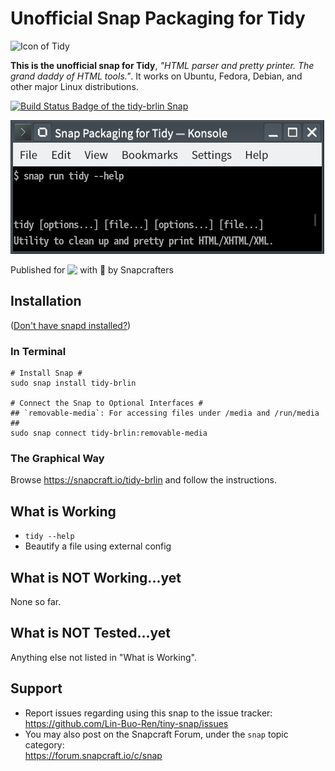 # Unofficial Snap Packaging for Tidy
![Icon of Tidy](gui/icon.png "Icon of Tidy")

**This is the unofficial snap for Tidy**, *"HTML parser and pretty printer.  The grand daddy of HTML tools."*. It works on Ubuntu, Fedora, Debian, and other major Linux distributions.

[![Build Status Badge of the `tidy-brlin` Snap](https://build.snapcraft.io/badge/Lin-Buo-Ren/tidy-snap.svg "Build Status of the `tidy-brlin` snap")](https://build.snapcraft.io/user/Lin-Buo-Ren/tidy-brlin)

![Screenshot of the Snapped Application](screenshots/tidy-help-heading.png "Screenshot of the Snapped Application")

Published for <img src="http://anything.codes/slack-emoji-for-techies/emoji/tux.png" align="top" width="24" /> with 💝 by Snapcrafters

## Installation
([Don't have snapd installed?](https://snapcraft.io/docs/core/install))

### In Terminal
    # Install Snap #
    sudo snap install tidy-brlin
    
    # Connect the Snap to Optional Interfaces #
    ## `removable-media`: For accessing files under /media and /run/media ##
    sudo snap connect tidy-brlin:removable-media

### The Graphical Way
Browse <https://snapcraft.io/tidy-brlin> and follow the instructions.

## What is Working
* `tidy --help`
* Beautify a file using external config

## What is NOT Working...yet 
None so far.

## What is NOT Tested...yet
Anything else not listed in "What is Working".

## Support
* Report issues regarding using this snap to the issue tracker:  
  <https://github.com/Lin-Buo-Ren/tiny-snap/issues>
* You may also post on the Snapcraft Forum, under the `snap` topic category:  
  <https://forum.snapcraft.io/c/snap>
